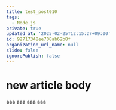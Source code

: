 ```yaml
---
title: test_post010
tags:
  - Node.js
private: true
updated_at: '2025-02-25T12:15:27+09:00'
id: 92717348ee708ab62b8f
organization_url_name: null
slide: false
ignorePublish: false
---
```

# new article body
aaa
aaa
aaa
aaa
